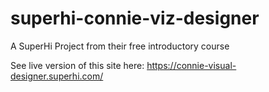 # superhi-connie-viz-designer
A SuperHi Project from their free introductory course


See live version of this site here: https://connie-visual-designer.superhi.com/
